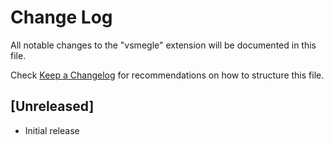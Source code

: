 # Change Log

All notable changes to the "vsmegle" extension will be documented in this file.

Check [Keep a Changelog](http://keepachangelog.com/) for recommendations on how to structure this file.

## [Unreleased]

- Initial release